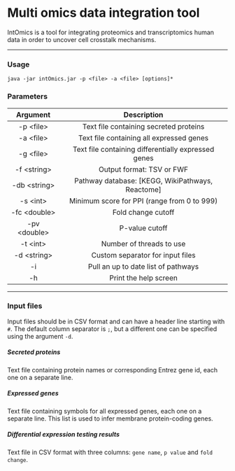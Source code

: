 # Multi omics data integration tool
IntOmics is a tool for integrating proteomics and transcriptomics human data in order to uncover cell crosstalk mechanisms.

---------------

### Usage
`java -jar intOmics.jar -p <file> -a <file> [options]*`

### Parameters
| Argument          | Description                                           |
|:-----------------:|:-----------------------------------------------------:|
| -p \<file>        | Text file containing secreted proteins                |
| -a \<file>        | Text file containing all expressed genes              |
| -g \<file>        | Text file containing differentially expressed genes   |
| -f \<string>      | Output format: TSV or FWF                             |
| -db \<string>     | Pathway database: [KEGG, WikiPathways, Reactome]      |
| -s \<int>         | Minimum score for PPI (range from 0 to 999)           |
| -fc \<double>     | Fold change cutoff                                    |
| -pv \<double>     | P-value cutoff                                        |
| -t \<int>         | Number of threads to use                              |
| -d \<string>      | Custom separator for input files                      |
| -i                | Pull an up to date list of pathways                   |
| -h                | Print the help screen                                 |

--------------------

### Input files
Input files should be in CSV format and can have a header line starting with `#`. The default column separator is `;`, but a different one can be specified using the argument `-d`.

##### Secreted proteins
Text file containing protein names or corresponding Entrez gene id, each one on a separate line.
##### Expressed genes
Text file containing symbols for all expressed genes, each one on a separate line. This list is used to infer membrane protein-coding genes.
##### Differential expression testing results
Text file in CSV format with three columns: `gene name`, `p value` and `fold change`. 







